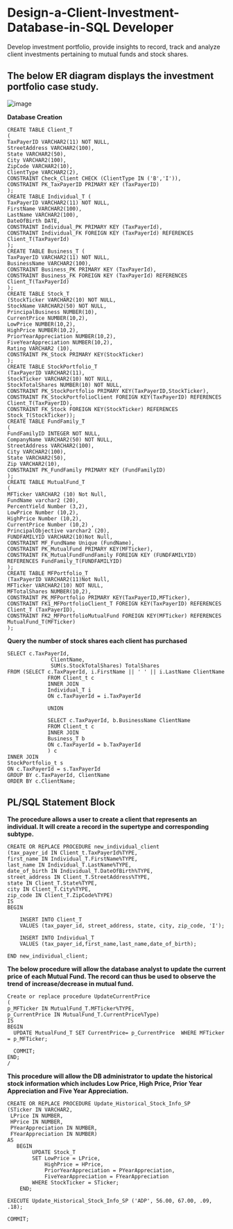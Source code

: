 # Design-a-Client-Investment-Database-in-SQL Developer
Develop investment portfolio, provide insights to record, track  and analyze client investments pertaining to mutual funds and stock shares. 

## The below ER diagram displays the investment portfolio case study.
![image](https://user-images.githubusercontent.com/75762778/147888409-49191738-6dec-425f-ba30-8a776e4dedb1.png)

**Database Creation**
```
CREATE TABLE Client_T 
( 
TaxPayerID VARCHAR2(11) NOT NULL,
StreetAddress VARCHAR2(100), 
State VARCHAR2(50), 
City VARCHAR2(100), 
ZipCode VARCHAR2(10), 
ClientType VARCHAR2(2),
CONSTRAINT Check_Client CHECK (ClientType IN ('B','I')),
CONSTRAINT PK_TaxPayerID PRIMARY KEY (TaxPayerID) 
);
CREATE TABLE Individual_T (
TaxPayerID VARCHAR2(11) NOT NULL,
FirstName VARCHAR2(100),
LastName VARCHAR2(100),
DateOfBirth DATE,
CONSTRAINT Individual_PK PRIMARY KEY (TaxPayerId),
CONSTRAINT Individual_FK FOREIGN KEY (TaxPayerId) REFERENCES Client_T(TaxPayerId)
);
CREATE TABLE Business_T (
TaxPayerID VARCHAR2(11) NOT NULL,
BusinessName VARCHAR2(100),
CONSTRAINT Business_PK PRIMARY KEY (TaxPayerId),
CONSTRAINT Business_FK FOREIGN KEY (TaxPayerId) REFERENCES Client_T(TaxPayerId)
);
CREATE TABLE Stock_T 
(StockTicker VARCHAR2(10) NOT NULL, 
StockName VARCHAR2(50) NOT NULL, 
PrincipalBusiness NUMBER(10), 
CurrentPrice NUMBER(10,2), 
LowPrice NUMBER(10,2),
HighPrice NUMBER(10,2), 
PriorYearAppreciation NUMBER(10,2),
FiveYearAppreciation NUMBER(10,2),
Rating VARCHAR2 (10),
CONSTRAINT PK_Stock PRIMARY KEY(StockTicker) 
);
CREATE TABLE StockPortfolio_T 
(TaxPayerID VARCHAR2(11), 
StockTicker VARCHAR2(10) NOT NULL, 
StockTotalShares NUMBER(10) NOT NULL, 
CONSTRAINT PK_StockPortfolio PRIMARY KEY(TaxPayerID,StockTicker), 
CONSTRAINT FK_StockPortfolioClient FOREIGN KEY(TaxPayerID) REFERENCES Client_T(TaxPayerID),
CONSTRAINT FK_Stock FOREIGN KEY(StockTicker) REFERENCES Stock_T(StockTicker));
CREATE TABLE FundFamily_T
(
FundFamilyID INTEGER NOT NULL,
CompanyName VARCHAR2(50) NOT NULL, 
StreetAddress VARCHAR2(100),
City VARCHAR2(100),
State VARCHAR2(50),
Zip VARCHAR2(10),
CONSTRAINT PK_FundFamily PRIMARY KEY (FundFamilyID)
);
CREATE TABLE MutualFund_T 
(
MFTicker VARCHAR2 (10) Not Null,
FundName varchar2 (20), 
PercentYield Number (3,2), 
LowPrice Number (10,2), 
HighPrice Number (10,2), 
CurrentPrice Number (10,2) ,
PrincipalObjective varchar2 (20),
FUNDFAMILYID VARCHAR2(10)Not Null,
CONSTRAINT MF_FundName Unique (FundName),
CONSTRAINT PK_MutualFund PRIMARY KEY(MFTicker), 
CONSTRAINT FK_MutualFundFundFamily FOREIGN KEY (FUNDFAMILYID) 
REFERENCES FundFamily_T(FUNDFAMILYID) 
);
CREATE TABLE MFPortfolio_T 
(TaxPayerID VARCHAR2(11)Not Null,
MFTicker VARCHAR2(10) NOT NULL, 
MFTotalShares NUMBER(10,2),
CONSTRAINT PK_MFPortfolio PRIMARY KEY(TaxPayerID,MFTicker), 
CONSTRAINT FK1_MFPortfolioClient_T FOREIGN KEY(TaxPayerID) REFERENCES Client_T (TaxPayerID), 
CONSTRAINT FK2_MFPortfolioMutualFund FOREIGN KEY(MFTicker) REFERENCES MutualFund_T(MFTicker) 
);
```
**Query the number of stock shares each client has purchased**
```
SELECT c.TaxPayerId,
              ClientName,
              SUM(s.StockTotalShares) TotalShares
FROM (SELECT c.TaxPayerId, i.FirstName || ' ' || i.LastName ClientName
             FROM Client_t c
             INNER JOIN
             Individual_T i
             ON c.TaxPayerId = i.TaxPayerId 

             UNION

             SELECT c.TaxPayerId, b.BusinessName ClientName
             FROM Client_t c
             INNER JOIN
             Business_T b
             ON c.TaxPayerId = b.TaxPayerId 
             ) c
INNER JOIN
StockPortfolio_t s
ON c.TaxPayerId = s.TaxPayerId
GROUP BY c.TaxPayerId, ClientName
ORDER BY c.ClientName;
```
## PL/SQL Statement Block
**The procedure allows a user to create a client that represents an individual. It will create a record in the supertype and corresponding subtype.**
```
CREATE OR REPLACE PROCEDURE new_individual_client
(tax_payer_id IN Client_t.TaxPayerId%TYPE,
first_name IN Individual_T.FirstName%TYPE,
last_name IN Individual_T.LastName%TYPE,
date_of_birth IN Individual_T.DateOfBirth%TYPE,
street_address IN Client_T.StreetAddress%TYPE,
state IN Client_T.State%TYPE,
city IN Client_T.City%TYPE,
zip_code IN Client_T.ZipCode%TYPE)
IS
BEGIN

    INSERT INTO Client_T
    VALUES (tax_payer_id, street_address, state, city, zip_code, 'I');

    INSERT INTO Individual_T
    VALUES (tax_payer_id,first_name,last_name,date_of_birth);

END new_individual_client;
```
**The below procedure will allow the database analyst to update the current price of each Mutual Fund. The record can thus be used to observe the trend of increase/decrease in mutual fund.**
```
Create or replace procedure UpdateCurrentPrice
(
p_MFTicker IN MutualFund_T.MFTicker%TYPE,
p_CurrentPrice IN MutualFund_T.CurrentPrice%Type)
IS
BEGIN
  UPDATE MutualFund_T SET CurrentPrice= p_CurrentPrice  WHERE MFTicker = p_MFTicker;
  
  COMMIT;
END;
/
```
**This procedure will allow the DB administrator to update the  historical stock information which includes Low Price, High Price, Prior Year Appreciation and Five Year Appreciation.**
```
CREATE OR REPLACE PROCEDURE Update_Historical_Stock_Info_SP 
(STicker IN VARCHAR2,
 LPrice IN NUMBER,
 HPrice IN NUMBER,
 PYearAppreciation IN NUMBER,
 FYearAppreciation IN NUMBER)
AS
   BEGIN
        UPDATE Stock_T 
        SET LowPrice = LPrice,
            HighPrice = HPrice,
            PriorYearAppreciation = PYearAppreciation,
            FiveYearAppreciation = FYearAppreciation
        WHERE StockTicker = STicker;
    END;

EXECUTE Update_Historical_Stock_Info_SP ('ADP', 56.00, 67.00, .09, .18);

COMMIT;
```




